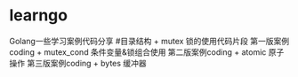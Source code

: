 # learngo
Golang一些学习案例代码分享
#目录结构
    + mutex 锁的使用代码片段            第一版案例coding
    + mutex_cond 条件变量&锁组合使用     第二版案例coding
    + atomic 原子操作                   第三版案例coding
    + bytes  缓冲器
